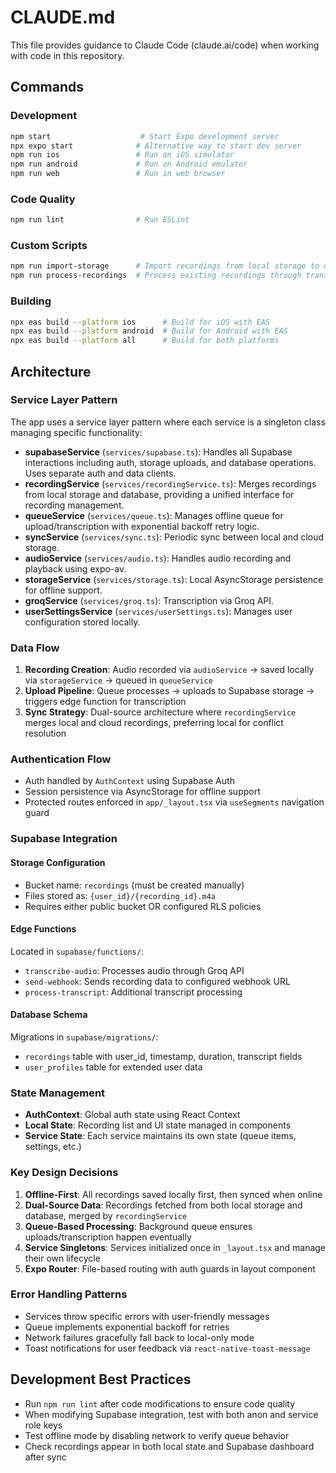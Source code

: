 # CLAUDE.md

This file provides guidance to Claude Code (claude.ai/code) when working with code in this repository.

## Commands

### Development
```bash
npm start                    # Start Expo development server
npx expo start              # Alternative way to start dev server
npm run ios                 # Run on iOS simulator
npm run android             # Run on Android emulator
npm run web                 # Run in web browser
```

### Code Quality
```bash
npm run lint                # Run ESLint
```

### Custom Scripts
```bash
npm run import-storage      # Import recordings from local storage to database (uses bun)
npm run process-recordings  # Process existing recordings through transcription pipeline (uses bun)
```

### Building
```bash
npx eas build --platform ios      # Build for iOS with EAS
npx eas build --platform android  # Build for Android with EAS
npx eas build --platform all      # Build for both platforms
```

## Architecture

### Service Layer Pattern
The app uses a service layer pattern where each service is a singleton class managing specific functionality:

- **supabaseService** (`services/supabase.ts`): Handles all Supabase interactions including auth, storage uploads, and database operations. Uses separate auth and data clients.
- **recordingService** (`services/recordingService.ts`): Merges recordings from local storage and database, providing a unified interface for recording management.
- **queueService** (`services/queue.ts`): Manages offline queue for upload/transcription with exponential backoff retry logic.
- **syncService** (`services/sync.ts`): Periodic sync between local and cloud storage.
- **audioService** (`services/audio.ts`): Handles audio recording and playback using expo-av.
- **storageService** (`services/storage.ts`): Local AsyncStorage persistence for offline support.
- **groqService** (`services/groq.ts`): Transcription via Groq API.
- **userSettingsService** (`services/userSettings.ts`): Manages user configuration stored locally.

### Data Flow
1. **Recording Creation**: Audio recorded via `audioService` → saved locally via `storageService` → queued in `queueService`
2. **Upload Pipeline**: Queue processes → uploads to Supabase storage → triggers edge function for transcription
3. **Sync Strategy**: Dual-source architecture where `recordingService` merges local and cloud recordings, preferring local for conflict resolution

### Authentication Flow
- Auth handled by `AuthContext` using Supabase Auth
- Session persistence via AsyncStorage for offline support
- Protected routes enforced in `app/_layout.tsx` via `useSegments` navigation guard

### Supabase Integration

#### Storage Configuration
- Bucket name: `recordings` (must be created manually)
- Files stored as: `{user_id}/{recording_id}.m4a`
- Requires either public bucket OR configured RLS policies

#### Edge Functions
Located in `supabase/functions/`:
- `transcribe-audio`: Processes audio through Groq API
- `send-webhook`: Sends recording data to configured webhook URL
- `process-transcript`: Additional transcript processing

#### Database Schema
Migrations in `supabase/migrations/`:
- `recordings` table with user_id, timestamp, duration, transcript fields
- `user_profiles` table for extended user data

### State Management
- **AuthContext**: Global auth state using React Context
- **Local State**: Recording list and UI state managed in components
- **Service State**: Each service maintains its own state (queue items, settings, etc.)

### Key Design Decisions

1. **Offline-First**: All recordings saved locally first, then synced when online
2. **Dual-Source Data**: Recordings fetched from both local storage and database, merged by `recordingService`
3. **Queue-Based Processing**: Background queue ensures uploads/transcription happen eventually
4. **Service Singletons**: Services initialized once in `_layout.tsx` and manage their own lifecycle
5. **Expo Router**: File-based routing with auth guards in layout component

### Error Handling Patterns
- Services throw specific errors with user-friendly messages
- Queue implements exponential backoff for retries
- Network failures gracefully fall back to local-only mode
- Toast notifications for user feedback via `react-native-toast-message`

## Development Best Practices

- Run `npm run lint` after code modifications to ensure code quality
- When modifying Supabase integration, test with both anon and service role keys
- Test offline mode by disabling network to verify queue behavior
- Check recordings appear in both local state and Supabase dashboard after sync